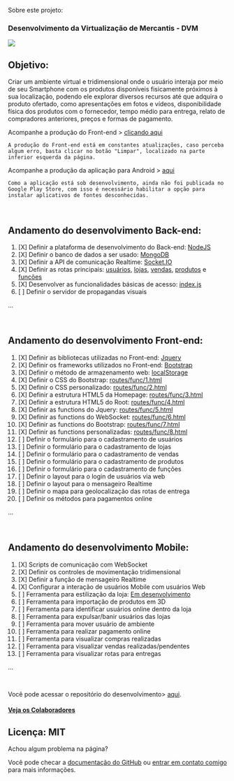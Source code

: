 Sobre este projeto:

### Desenvolvimento da Virtualização de Mercantis - DVM

![](https://tecnologiasemsegredos.files.wordpress.com/2011/01/virtualizacao.png)


## Objetivo:

Criar um ambiente virtual e tridimensional onde o usuário interaja por meio de seu Smartphone com os produtos disponíveis fisicamente próximos à sua localização, podendo ele explorar diversos recursos até que adquira o produto ofertado, como apresentações em fotos e vídeos, disponibilidade física dos produtos com o fornecedor, tempo médio para entrega, relato de compradores anteriores, preços e formas de pagamento.

Acompanhe a produção do Front-end > [clicando aqui](http://csviana.ddns.net)

``
A produção do Front-end está em constantes atualizações, caso perceba algum erro, basta clicar no botão "Limpar", localizado na parte inferior esquerda da página.
``

Acompanhe a produção da aplicação para Android > [aqui](http://csviana.ddns.net/apk/remote.apk)

``
Como a aplicação está sob desenvolvimento, ainda não foi publicada no Google Play Store, com isso é necessário habilitar a opção para instalar aplicativos de fontes desconhecidas.
``

<br>

## Andamento do desenvolvimento Back-end:

1. [X] Definir a plataforma de desenvolvimento do Back-end: [NodeJS]()
2. [X] Definir o banco de dados a ser usado: [MongoDB]()
3. [X] Definir a API de comunicação Realtime: [Socket.IO]()
4. [X] Definir as rotas principais: [usuários](), [lojas](), [vendas](), [produtos]() e [funcões]()
5. [X] Desenvolver as funcionalidades básicas de acesso: [index.js]()
6. [ ] Definir o servidor de propagandas visuais

...

<br>

## Andamento do desenvolvimento Front-end:
1. [X] Definir as bibliotecas utilizadas no Front-end: [Jquery]()
2. [X] Definir os frameworks utilizados no Front-end: [Bootstrap]()
3. [X] Definir o método de armazenamento web: [localStorage]()
4. [X] Definir o CSS do Bootstrap: [routes/func/1.html]()
5. [X] Definir o CSS personalizado: [routes/func/2.html]()
6. [X] Definir a estrutura HTML5 da Homepage: [routes/func/3.html]()
7. [X] Definir a estrutura HTML5 do Root: [routes/func/4.html]()
8. [X] Definir as functions do Jquery: [routes/func/5.html]()
9. [X] Definir as functions do WebSocket: [routes/func/6.html]()
10. [X] Definir as functions do Bootstrap: [routes/func/7.html]()
11. [X] Definir as functions personalizadas: [routes/func/8.html]()
12. [ ] Definir o formulário para o cadastramento de usuários
13. [ ] Definir o formulário para o cadastramento de lojas
14. [ ] Definir o formulário para o cadastramento de vendas
15. [ ] Definir o formulário para o cadastramento de produtos
16. [ ] Definir o formulário para o cadastramento de funções
17. [ ] Definir o layout para o login de usuários via web
18. [ ] Definir o layout para o mensageiro Realtime
19. [ ] Definir o mapa para geolocalização das rotas de entrega
20. [ ] Definir os métodos para pagamentos online

...

<br>

## Andamento do desenvolvimento Mobile:
1. [X] Scripts de comunicação com WebSocket
2. [X] Definir os controles de movimentação tridimensional
3. [X] Definir a função de mensageiro Realtime
4. [X] Configurar a interação de usuários Mobile com usuários Web
5. [ ] Ferramenta para estilização da loja: [Em desenvolvimento]()
6. [ ] Ferramenta para importação de produtos em 3D
7. [ ] Ferramenta para identificar usuários online dentro da loja
8. [ ] Ferramenta para expulsar/banir usuários das lojas
9. [ ] Ferramenta para mover usuário de ambiente
10. [ ] Ferramenta para realizar pagamento online
11. [ ] Ferramenta para visualizar compras realizadas
12. [ ] Ferramenta para visualizar vendas realizadas/pendentes
13. [ ] Ferramenta para visualizar rotas para entregas

...

<br>

Você pode acessar o repositório do desenvolvimento> [aqui](https://github.com/csviana/DVM).

#### **[Veja os Colaboradores](https://github.com/csviana/DVM/settings/collaboration)**

## Licença: MIT

Achou algum problema na página?

Você pode checar a [documentação do GitHub](https://help.github.com/categories/github-pages-basics/) ou [entrar em contato comigo](https://www.facebook.com/cleirton.viana) para mais informações.